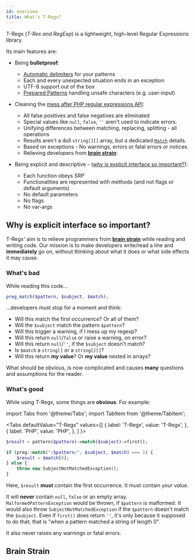```yaml
---
id: overview
title: What's T-Regx?
---
```


T-Regx (_T-Rex and RegExp_) is a lightweight, high-level Regular Expressions library.

Its main features are:

- Being **bulletproof**:

  - [Automatic delimiters](delimiters.md) for your patterns
  - Each and every unexpected situation ends in an exception
  - UTF-8 support out of the box
  - [Prepared Patterns](prepared-patterns.md) handling unsafe characters (e.g. user-input)

- Cleaning the [mess after PHP regular expressions API](whats-the-point.md):

  - All false positives and false negatives are eliminated
  - Special values like `null`, `false`, `''` aren't used to indicate errors.
  - Unifying differences between matching, replacing, splitting - all operations
  - Results aren't a dull `string[][]` array, but a dedicated [`Match`](match-details.md) details.
  - Based on exceptions - No warnings, errors or fatal errors or notices.
  - Relieving developers from [**brain strain**](#brain-strain):

- Being explicit and descriptive - ([why is explicit interface so important?](#why-is-explicit-interface-so-important)):
  - Each function obeys SRP
  - Functionalities are represented with methods (and not flags or default arguments)
  - No default parameters
  - No flags
  - No var-args

## Why is explicit interface so important?

T-Regx' aim is to relieve programmers from [**brain strain**](overview.md#brain-strain) while reading and writing code.
Our mission is to make developers write/read a line and **immediately** go on, without thinking about what it does or
what side effects it may cause.

### What's bad

While reading this code...

```php
preg_match($pattern, $subject, $match);
```

...developers must stop for a moment and think:

- Will this match the first occurrence? Or all of them?
- Will the `$subject` match the pattern `$pattern`?
- Will this trigger a warning, if I mess up my regexp?
- Will this return `null`/`false` or raise a warning, on error?
- Will this return `null`/`''`, if the `$subject` doesn't match?
- Is `$match` a `string[]` or a `string[][]`?
- Will this return **my value**? Or **my value** nested in arrays?

What should be obvious, is now complicated and causes **many** questions and assumptions for the reader.

### What's good

While using T-Regx, some things are **obvious**. For example:

import Tabs from '@theme/Tabs';
import TabItem from '@theme/TabItem';

<Tabs
defaultValue="T-Regx"
values={[
{ label: 'T-Regx', value: 'T-Regx', },
{ label: 'PHP', value: 'PHP', },
]
}>
<TabItem value="T-Regx">

```php
$result = pattern($pattern)->match($subject)->first();
```

</TabItem>
<TabItem value="PHP">

```php
if (preg::match("/$pattern/", $subject, $match) === 1) {
    $result = $match[0];
} else {
    throw new SubjectNotMatchedException();
}
```

</TabItem>
</Tabs>

<!--T-Regx:{mock($subject)}-->
<!--T-Regx:{mockPattern($pattern)}-->
<!--T-Regx:{return($result)}-->
<!--PHP:{mock($subject)}-->
<!--PHP:{mockPattern($pattern)}-->
<!--PHP:{return($result)}-->

Here, `$result` **must** contain the first occurrence. It must contain _your value_.

It will **never** contain `null`, `false` or an empty array. `MalformedPatternException` would be thrown, if `$pattern`
is malformed. It would also throw `SubjectNotMatchedException` if the `$pattern` doesn't match the `$subject`.
Even if `first()` does return `''`, it's only because it supposed to do that; that is "when a pattern matched
a string of length 0".

It also never raises any warnings or fatal errors.

## Brain Strain
